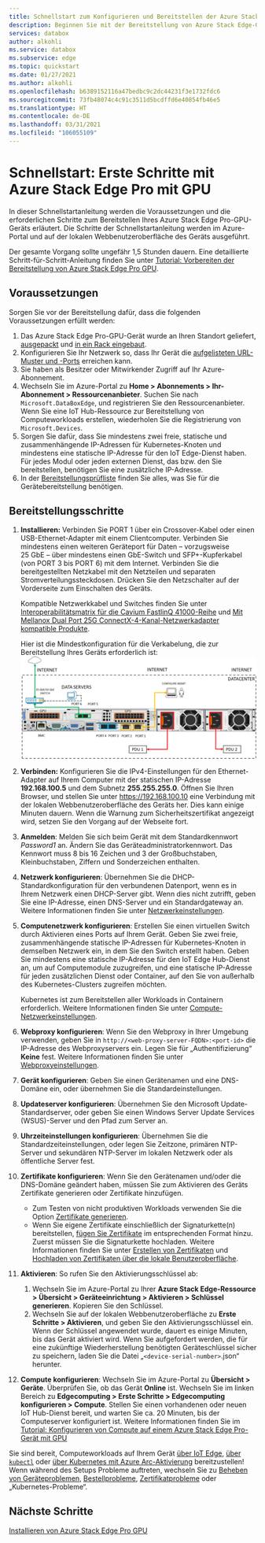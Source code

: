 ```yaml
---
title: Schnellstart zum Konfigurieren und Bereitstellen der Azure Stack Edge-GPU | Microsoft-Dokumentation
description: Beginnen Sie mit der Bereitstellung von Azure Stack Edge-GPU, nachdem das Gerät bei Ihnen eingetroffen ist.
services: databox
author: alkohli
ms.service: databox
ms.subservice: edge
ms.topic: quickstart
ms.date: 01/27/2021
ms.author: alkohli
ms.openlocfilehash: b6389152116a47bedbc9c2dc44231f3e1732fdc6
ms.sourcegitcommit: 73fb48074c4c91c3511d5bcdffd6e40854fb46e5
ms.translationtype: HT
ms.contentlocale: de-DE
ms.lasthandoff: 03/31/2021
ms.locfileid: "106055109"
---
```

# <a name="quickstart-get-started-with-azure-stack-edge-pro-with-gpu"></a>Schnellstart: Erste Schritte mit Azure Stack Edge Pro mit GPU 

In dieser Schnellstartanleitung werden die Voraussetzungen und die erforderlichen Schritte zum Bereitstellen Ihres Azure Stack Edge Pro-GPU-Geräts erläutert. Die Schritte der Schnellstartanleitung werden im Azure-Portal und auf der lokalen Webbenutzeroberfläche des Geräts ausgeführt. 

Der gesamte Vorgang sollte ungefähr 1,5 Stunden dauern. Eine detaillierte Schritt-für-Schritt-Anleitung finden Sie unter [Tutorial: Vorbereiten der Bereitstellung von Azure Stack Edge Pro GPU](azure-stack-edge-gpu-deploy-prep.md#deployment-configuration-checklist). 


## <a name="prerequisites"></a>Voraussetzungen

Sorgen Sie vor der Bereitstellung dafür, dass die folgenden Voraussetzungen erfüllt werden:

1. Das Azure Stack Edge Pro-GPU-Gerät wurde an Ihren Standort geliefert, [ausgepackt](azure-stack-edge-gpu-deploy-install.md#unpack-the-device) und [in ein Rack eingebaut](azure-stack-edge-gpu-deploy-install.md#rack-the-device). 
1. Konfigurieren Sie Ihr Netzwerk so, dass Ihr Gerät die [aufgelisteten URL-Muster und -Ports](azure-stack-edge-gpu-system-requirements.md#networking-port-requirements) erreichen kann. 
1. Sie haben als Besitzer oder Mitwirkender Zugriff auf Ihr Azure-Abonnement.
1. Wechseln Sie im Azure-Portal zu **Home > Abonnements > Ihr-Abonnement > Ressourcenanbieter**. Suchen Sie nach `Microsoft.DataBoxEdge`, und registrieren Sie den Ressourcenanbieter. Wenn Sie eine IoT Hub-Ressource zur Bereitstellung von Computeworkloads erstellen, wiederholen Sie die Registrierung von `Microsoft.Devices`.
1. Sorgen Sie dafür, dass Sie mindestens zwei freie, statische und zusammenhängende IP-Adressen für Kubernetes-Knoten und mindestens eine statische IP-Adresse für den IoT Edge-Dienst haben. Für jedes Modul oder jeden externen Dienst, das bzw. den Sie bereitstellen, benötigen Sie eine zusätzliche IP-Adresse.
1. In der [Bereitstellungsprüfliste](azure-stack-edge-gpu-deploy-checklist.md) finden Sie alles, was Sie für die Gerätebereitstellung benötigen. 


## <a name="deployment-steps"></a>Bereitstellungsschritte

1. **Installieren:** Verbinden Sie PORT 1 über ein Crossover-Kabel oder einen USB-Ethernet-Adapter mit einem Clientcomputer. Verbinden Sie mindestens einen weiteren Geräteport für Daten – vorzugsweise 25 GbE – über mindestens einen GbE-Switch und SFP+-Kupferkabel (von PORT 3 bis PORT 6) mit dem Internet. Verbinden Sie die bereitgestellten Netzkabel mit den Netzteilen und separaten Stromverteilungssteckdosen. Drücken Sie den Netzschalter auf der Vorderseite zum Einschalten des Geräts.  

    Kompatible Netzwerkkabel und Switches finden Sie unter [Interoperabilitätsmatrix für die Cavium FastlinQ 41000-Reihe](https://www.marvell.com/documents/xalflardzafh32cfvi0z/) und [Mit Mellanox Dual Port 25G ConnectX-4-Kanal-Netzwerkadapter kompatible Produkte](https://docs.mellanox.com/display/ConnectX4LxFirmwarev14271016/Firmware+Compatible+Products).

    Hier ist die Mindestkonfiguration für die Verkabelung, die zur Bereitstellung Ihres Geräts erforderlich ist:  ![Rückseite eines verkabelten Geräts](./media/azure-stack-edge-gpu-quickstart/backplane-min-cabling-1.png)

2. **Verbinden:** Konfigurieren Sie die IPv4-Einstellungen für den Ethernet-Adapter auf Ihrem Computer mit der statischen IP-Adresse **192.168.100.5** und dem Subnetz **255.255.255.0**. Öffnen Sie Ihren Browser, und stellen Sie unter https://192.168.100.10 eine Verbindung mit der lokalen Webbenutzeroberfläche des Geräts her. Dies kann einige Minuten dauern. Wenn die Warnung zum Sicherheitszertifikat angezeigt wird, setzen Sie den Vorgang auf der Webseite fort.

3. **Anmelden**: Melden Sie sich beim Gerät mit dem Standardkennwort *Password1* an. Ändern Sie das Geräteadministratorkennwort. Das Kennwort muss 8 bis 16 Zeichen und 3 der Großbuchstaben, Kleinbuchstaben, Ziffern und Sonderzeichen enthalten.

4. **Netzwerk konfigurieren**: Übernehmen Sie die DHCP-Standardkonfiguration für den verbundenen Datenport, wenn es in Ihrem Netzwerk einen DHCP-Server gibt. Wenn dies nicht zutrifft, geben Sie eine IP-Adresse, einen DNS-Server und ein Standardgateway an. Weitere Informationen finden Sie unter [Netzwerkeinstellungen](azure-stack-edge-gpu-deploy-configure-network-compute-web-proxy.md#configure-network).

5. **Computenetzwerk konfigurieren**: Erstellen Sie einen virtuellen Switch durch Aktivieren eines Ports auf Ihrem Gerät. Geben Sie zwei freie, zusammenhängende statische IP-Adressen für Kubernetes-Knoten in demselben Netzwerk ein, in dem Sie den Switch erstellt haben. Geben Sie mindestens eine statische IP-Adresse für den IoT Edge Hub-Dienst an, um auf Computemodule zuzugreifen, und eine statische IP-Adresse für jeden zusätzlichen Dienst oder Container, auf den Sie von außerhalb des Kubernetes-Clusters zugreifen möchten. 

    Kubernetes ist zum Bereitstellen aller Workloads in Containern erforderlich. Weitere Informationen finden Sie unter [Compute-Netzwerkeinstellungen](azure-stack-edge-gpu-deploy-configure-network-compute-web-proxy.md#enable-compute-network).

6. **Webproxy konfigurieren**: Wenn Sie den Webproxy in Ihrer Umgebung verwenden, geben Sie in `http://<web-proxy-server-FQDN>:<port-id>` die IP-Adresse des Webproxyservers ein. Legen Sie für „Authentifizierung“ **Keine** fest. Weitere Informationen finden Sie unter [Webproxyeinstellungen](azure-stack-edge-gpu-deploy-configure-network-compute-web-proxy.md#configure-web-proxy).

7. **Gerät konfigurieren**: Geben Sie einen Gerätenamen und eine DNS-Domäne ein, oder übernehmen Sie die Standardeinstellungen. 

8. **Updateserver konfigurieren**: Übernehmen Sie den Microsoft Update-Standardserver, oder geben Sie einen Windows Server Update Services (WSUS)-Server und den Pfad zum Server an. 

9. **Uhrzeiteinstellungen konfigurieren**: Übernehmen Sie die Standardzeiteinstellungen, oder legen Sie Zeitzone, primären NTP-Server und sekundären NTP-Server im lokalen Netzwerk oder als öffentliche Server fest.

10. **Zertifikate konfigurieren**: Wenn Sie den Gerätenamen und/oder die DNS-Domäne geändert haben, müssen Sie zum Aktivieren des Geräts Zertifikate generieren oder Zertifikate hinzufügen. 

    - Zum Testen von nicht produktiven Workloads verwenden Sie die Option [Zertifikate generieren](azure-stack-edge-gpu-deploy-configure-certificates.md#generate-device-certificates). 
    - Wenn Sie eigene Zertifikate einschließlich der Signaturkette(n) bereitstellen, [fügen Sie Zertifikate](azure-stack-edge-gpu-deploy-configure-certificates.md#bring-your-own-certificates) im entsprechenden Format hinzu. Zuerst müssen Sie die Signaturkette hochladen. Weitere Informationen finden Sie unter [Erstellen von Zertifikaten](azure-stack-edge-gpu-create-certificates-tool.md) und [Hochladen von Zertifikaten über die lokale Benutzeroberfläche](azure-stack-edge-gpu-deploy-configure-certificates.md#bring-your-own-certificates).

11. **Aktivieren**: So rufen Sie den Aktivierungsschlüssel ab: 

    1. Wechseln Sie im Azure-Portal zu Ihrer **Azure Stack Edge-Ressource > Übersicht > Geräteeinrichtung > Aktivieren > Schlüssel generieren**. Kopieren Sie den Schlüssel. 
    1. Wechseln Sie auf der lokalen Webbenutzeroberfläche zu **Erste Schritte > Aktivieren**, und geben Sie den Aktivierungsschlüssel ein. Wenn der Schlüssel angewendet wurde, dauert es einige Minuten, bis das Gerät aktiviert wird. Wenn Sie aufgefordert werden, die für eine zukünftige Wiederherstellung benötigten Geräteschlüssel sicher zu speichern, laden Sie die Datei „`<device-serial-number>`.json“ herunter. 

12. **Compute konfigurieren**: Wechseln Sie im Azure-Portal zu **Übersicht > Geräte**. Überprüfen Sie, ob das Gerät **Online** ist. Wechseln Sie im linken Bereich zu **Edgecomputing > Erste Schritte > Edgecomputing konfigurieren > Compute**. Stellen Sie einen vorhandenen oder neuen IoT Hub-Dienst bereit, und warten Sie ca. 20 Minuten, bis der Computeserver konfiguriert ist. Weitere Informationen finden Sie im [Tutorial: Konfigurieren von Compute auf einem Azure Stack Edge Pro-Gerät mit GPU](azure-stack-edge-gpu-deploy-configure-compute.md)

Sie sind bereit, Computeworkloads auf Ihrem Gerät [über IoT Edge](azure-stack-edge-gpu-deploy-sample-module-marketplace.md), [über `kubectl`](azure-stack-edge-gpu-create-kubernetes-cluster.md) oder [über Kubernetes mit Azure Arc-Aktivierung](azure-stack-edge-gpu-deploy-arc-kubernetes-cluster.md) bereitzustellen! Wenn während des Setups Probleme auftreten, wechseln Sie zu [Beheben von Geräteproblemen](), [Bestellprobleme](azure-stack-edge-gpu-troubleshoot.md), [Zertifikatprobleme](azure-stack-edge-gpu-certificate-troubleshooting.md) oder „Kubernetes-Probleme“. 

## <a name="next-steps"></a>Nächste Schritte

[Installieren von Azure Stack Edge Pro GPU](./azure-stack-edge-gpu-deploy-install.md)




